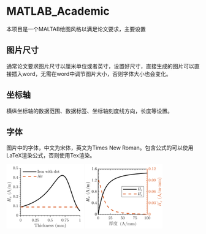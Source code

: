 # MATLAB_Academic

本项目是一个MALTAB绘图风格以满足论文要求，主要设置

## 图片尺寸
通常论文要求图片尺寸以厘米单位或者英寸，设置好尺寸，直接生成的图片可以直接插入word，无需在word中调节图片大小，否则字体大小也会变化。

## 坐标轴
横纵坐标轴的数据范围、数据标签、坐标轴刻度线方向，长度等设置。

## 字体
图片中的字体，中文为宋体，英文为Times New Roman。包含公式的可以使用LaTeX渲染公式，否则使用Tex渲染。


<img src="https://github.com/S-Kee/MATLAB_Academic/blob/master/MFL_liftoff.svg" width="40%">    <img src="https://github.com/S-Kee/MATLAB_Academic/blob/master/MFL_depth.svg" width="40%">



